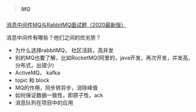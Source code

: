 > ##### MQ

[消息中间件MQ与RabbitMQ面试题（2020最新版）](https://mp.weixin.qq.com/s/Lz4NEChB_Twlva5V8BKyvg)



消息中间件有哪些？他们之间的优劣势？ 

- 为什么选择rabbitMQ， 社区活跃，高并发
- 别的MQ也要了解，比如RocketMQ(阿里的，java开发，再次开发，并发高，分布式，出错少)
- ActiveMQ， kafka
- topic 和 block
- MQ的作用，同步转异步，消除峰值
- 如何保证数据一致性，即原子性，ack
- 消息队列在项目中的应用